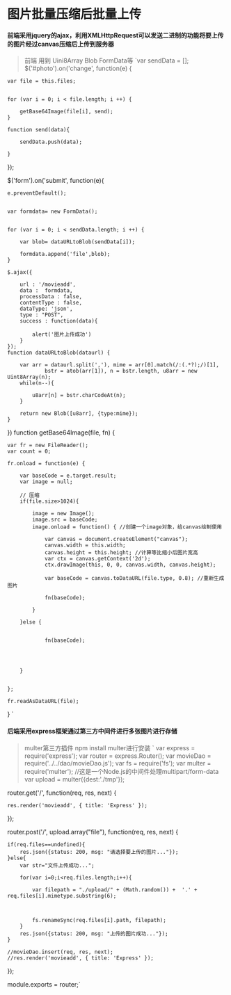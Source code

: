 # 图片批量压缩后批量上传
#### 前端采用jquery的ajax，利用XMLHttpRequest可以发送二进制的功能将要上传的图片经过canvas压缩后上传到服务器
> 前端 用到 Uini8Array Blob FormData等
`var sendData = [];
$('#photo').on('change', function(e) {

	var file = this.files;


	for (var i = 0; i < file.length; i ++) {

		getBase64Image(file[i], send);
	}

	function send(data){

		sendData.push(data);

	}


});

$('form').on('submit', function(e){

	e.preventDefault();


	var formdata= new FormData();


	for (var i = 0; i < sendData.length; i ++) {
	
		var blob= dataURLtoBlob(sendData[i]);

		formdata.append('file',blob);
	}

	$.ajax({
	
		url : '/movieadd',
		data :  formdata,
		processData : false,
		contentType : false,
		dataType: 'json',
		type : "POST",
		success : function(data){

			alert('图片上传成功')
		}
	});
	function dataURLtoBlob(dataurl) {
	
		var arr = dataurl.split(','), mime = arr[0].match(/:(.*?);/)[1],
				bstr = atob(arr[1]), n = bstr.length, u8arr = new Uint8Array(n);
		while(n--){

			u8arr[n] = bstr.charCodeAt(n);
		}

		return new Blob([u8arr], {type:mime});
	}

})
function getBase64Image(file, fn) {

	var fr = new FileReader();
	var count = 0;

	fr.onload = function(e) {
	
		var baseCode = e.target.result;
		var image = null;

		// 压缩
		if(file.size>1024){
		
			image = new Image();
			image.src = baseCode;
			image.onload = function() { //创建一个image对象，给canvas绘制使用
			
				var canvas = document.createElement("canvas");
				canvas.width = this.width;
				canvas.height = this.height; //计算等比缩小后图片宽高
				var ctx = canvas.getContext('2d');
				ctx.drawImage(this, 0, 0, canvas.width, canvas.height);

				var baseCode = canvas.toDataURL(file.type, 0.8); //重新生成图片

				fn(baseCode);

			}

		}else {


				fn(baseCode);




		}


	};

	fr.readAsDataURL(file);

}
`
#### 后端采用express框架通过第三方中间件进行多张图片进行存储
>multer第三方插件 npm install multer进行安装
`
var express = require('express');
var router = express.Router();
var movieDao = require('../../dao/movieDao.js');
var fs = require('fs');
var multer = require('multer'); //这是一个Node.js的中间件处理multipart/form-data
var upload = multer({dest:'./tmp'});



router.get('/', function(req, res, next) {

	res.render('movieadd', { title: 'Express' });
});

router.post('/', upload.array("file"), function(req, res, next) {

	if(req.files==undefined){
		res.json({status: 200, msg: "请选择要上传的图片..."});
	}else{
		var str="文件上传成功...";

		for(var i=0;i<req.files.length;i++){

			var filepath = "./upload/" + (Math.random()) +  '.' + req.files[i].mimetype.substring(6);



			fs.renameSync(req.files[i].path, filepath);
		}
		res.json({status: 200, msg: "上传的图片成功..."});
	}

	//movieDao.insert(req, res, next);
	//res.render('movieadd', { title: 'Express' });
});

module.exports = router;`

